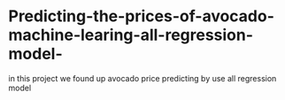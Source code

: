 # Predicting-the-prices-of-avocado-machine-learing-all-regression-model-
in this project we found up avocado price predicting by use all regression model 

